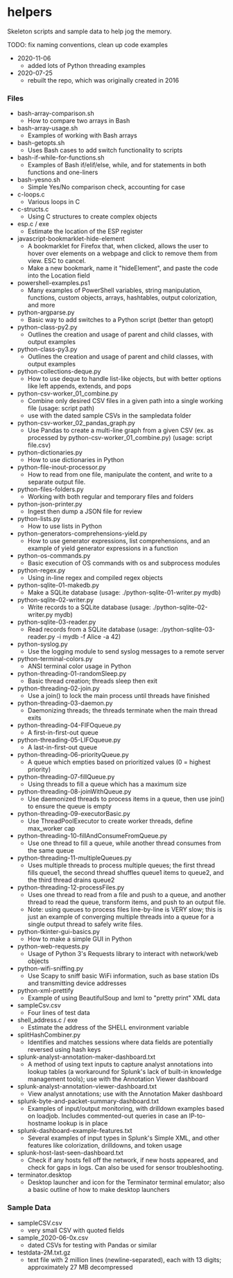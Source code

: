 # helpers
Skeleton scripts and sample data to help jog the memory.

TODO: fix naming conventions, clean up code examples

- 2020-11-06
	- added lots of Python threading examples
- 2020-07-25
	- rebuilt the repo, which was originally created in 2016

### Files
- bash-array-comparison.sh
	- How to compare two arrays in Bash
- bash-array-usage.sh
	- Examples of working with Bash arrays
- bash-getopts.sh
	- Uses Bash cases to add switch functionality to scripts
- bash-if-while-for-functions.sh
	- Examples of Bash if/elif/else, while, and for statements in both functions and one-liners
- bash-yesno.sh
	- Simple Yes/No comparison check, accounting for case
- c-loops.c
	- Various loops in C
- c-structs.c
	- Using C structures to create complex objects
- esp.c / exe
	- Estimate the location of the ESP register
- javascript-bookmarklet-hide-element
	- A bookmarklet for Firefox that, when clicked, allows the user to hover over elements on a webpage and click to remove them from view. ESC to cancel.
	- Make a new bookmark, name it "hideElement", and paste the code into the Location field
- powershell-examples.ps1
	- Many examples of PowerShell variables, string manipulation, functions, custom objects, arrays, hashtables, output colorization, and more
- python-argparse.py
	- Basic way to add switches to a Python script (better than getopt)
- python-class-py2.py
	- Outlines the creation and usage of parent and child classes, with output examples
- python-class-py3.py
	- Outlines the creation and usage of parent and child classes, with output examples
- python-collections-deque.py
	- How to use deque to handle list-like objects, but with better options like left appends, extends, and pops
- python-csv-worker_01_combine.py
	- Combine only desired CSV files in a given path into a single working file (usage: script path)
	- use with the dated sample CSVs in the sampledata folder
- python-csv-worker_02_pandas_graph.py
	- Use Pandas to create a multi-line graph from a given CSV (ex. as processed by python-csv-worker_01_combine.py) (usage: script file.csv)
- python-dictionaries.py
	- How to use dictionaries in Python
- python-file-inout-processor.py
	- How to read from one file, manipulate the content, and write to a separate output file.
- python-files-folders.py
	- Working with both regular and temporary files and folders
- python-json-printer.py
	- Ingest then dump a JSON file for review
- python-lists.py
	- How to use lists in Python
- python-generators-comprehensions-yield.py
	- How to use generator expressions, list comprehensions, and an example of yield generator expressions in a function
- python-os-commands.py
	- Basic execution of OS commands with os and subprocess modules
- python-regex.py
	- Using in-line regex and compiled regex objects
- python-sqlite-01-makedb.py
	- Make a SQLite database (usage: ./python-sqlite-01-writer.py mydb)
- python-sqlite-02-writer.py
	- Write records to a SQLite database (usage: ./python-sqlite-02-writer.py mydb)
- python-sqlite-03-reader.py
	- Read records from a SQLite database (usage: ./python-sqlite-03-reader.py -i mydb -f Alice -a 42)
- python-syslog.py
	- Use the logging module to send syslog messages to a remote server
- python-terminal-colors.py
	- ANSI terminal color usage in Python
- python-threading-01-randomSleep.py
	- Basic thread creation; threads sleep then exit
- python-threading-02-join.py
	- Use a join() to lock the main process until threads have finished
- python-threading-03-daemon.py
	- Daemonizing threads; the threads terminate when the main thread exits
- python-threading-04-FIFOqueue.py
	- A first-in-first-out queue
- python-threading-05-LIFOqueue.py
	- A last-in-first-out queue
- python-threading-06-priorityQueue.py
	- A queue which empties based on prioritized values (0 = highest priority)
- python-threading-07-fillQueue.py
	- Using threads to fill a queue which has a maximum size
- python-threading-08-joinWithQueue.py
	- Use daemonized threads to process items in a queue, then use join() to ensure the queue is empty
- python-threading-09-executorBasic.py
	- Use ThreadPoolExecutor to create worker threads, define max_worker cap
- python-threading-10-fillAndConsumeFromQueue.py
	- Use one thread to fill a queue, while another thread consumes from the same queue
- python-threading-11-multipleQueues.py
	- Uses multiple threads to process multiple queues; the first thread fills queue1, the second thread shuffles queue1 items to queue2, and the third thread drains queue2
- python-threading-12-processFiles.py
	- Uses one thread to read from a file and push to a queue, and another thread to read the queue, transform items, and push to an output file.
	- Note: using queues to process files line-by-line is VERY slow; this is just an example of converging multiple threads into a queue for a single output thread to safely write files.
- python-tkinter-gui-basics.py
	- How to make a simple GUI in Python
- python-web-requests.py
	- Usage of Python 3's Requests library to interact with network/web objects
- python-wifi-sniffing.py
	- Use Scapy to sniff basic WiFi information, such as base station IDs and transmitting device addresses
- python-xml-prettify
	- Example of using BeautifulSoup and lxml to "pretty print" XML data
- sampleCsv.csv
	- Four lines of test data
- shell_address.c / exe
	- Estimate the address of the SHELL environment variable
- splitHashCombiner.py
	- Identifies and matches sessions where data fields are potentially reversed using hash keys
- splunk-analyst-annotation-maker-dashboard.txt
	- A method of using text inputs to capture analyst annotations into lookup tables (a workaround for Splunk's lack of built-in knowledge management tools); use with the Annotation Viewer dashboard
- splunk-analyst-annotation-viewer-dashboard.txt
	- View analyst annotations; use with the Annotation Maker dashboard
- splunk-byte-and-packet-summary-dashboard.txt
	- Examples of input/output monitoring, with drilldown examples based on loadjob. Includes commented-out queries in case an IP-to-hostname lookup is in place
- splunk-dashboard-example-features.txt
	- Several examples of input types in Splunk's Simple XML, and other features like colorization, drilldowns, and token usage
- splunk-host-last-seen-dashboard.txt
	- Check if any hosts fell off the network, if new hosts appeared, and check for gaps in logs. Can also be used for sensor troubleshooting.
- terminator.desktop
	- Desktop launcher and icon for the Terminator terminal emulator; also a basic outline of how to make desktop launchers

### Sample Data
- sampleCSV.csv
	- very small CSV with quoted fields
- sample_2020-06-0x.csv
	- dated CSVs for testing with Pandas or similar
- testdata-2M.txt.gz
	- text file with 2 million lines (newline-separated), each with 13 digits; approximately 27 MB decompressed
